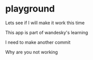 # playground

Lets see if I will make it work this time

This app is part of wandesky's learning

I need to make another commit

Why are you not working
